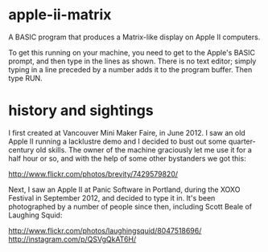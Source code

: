 apple-ii-matrix
===============

A BASIC program that produces a Matrix-like display on Apple II computers.

To get this running on your machine, you need to get to the Apple's BASIC prompt, and then
type in the lines as shown. There is no text editor; simply typing in a line preceded by a number
adds it to the program buffer. Then type RUN.


history and sightings
=====================

I first created at Vancouver Mini Maker Faire, in June 2012. I saw an old Apple II running a lacklustre demo and I decided
to bust out some quarter-century old skills. The owner of the machine graciously let me use it for a half hour or so, and
with the help of some other bystanders we got this:

http://www.flickr.com/photos/brevity/7429579820/

Next, I saw an Apple II at Panic Software in Portland, during the XOXO Festival in September 2012, and decided to 
type it in. It's been photographed by a number of people since then, including Scott Beale of Laughing Squid:

http://www.flickr.com/photos/laughingsquid/8047518696/
http://instagram.com/p/QSVgQkAT6H/
